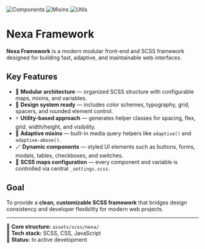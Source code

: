![Components](https://img.shields.io/badge/Components-6-blue)
![Mixins](https://img.shields.io/badge/Mixins-8-green)
![Utils](https://img.shields.io/badge/Utils-100-orange)

# Nexa Framework

**Nexa Framework** is a modern modular front-end and SCSS framework designed for building fast, adaptive, and maintainable web interfaces.

## Key Features

-   🧩 **Modular architecture** — organized SCSS structure with configurable maps, mixins, and variables.
-   🎨 **Design system ready** — includes color schemes, typography, grid, spacers, and rounded element control.
-   ⚡ **Utility-based approach** — generates helper classes for spacing, flex, grid, width/height, and visibility.
-   🧠 **Adaptive mixins** — built-in media query helpers like `adaptive()` and `adaptive-above()`.
-   🪄 **Dynamic components** — styled UI elements such as buttons, forms, modals, tables, checkboxes, and switches.
-   🧱 **SCSS maps configuration** — every component and variable is controlled via central `_settings.scss`.

## Goal

To provide a **clean, customizable SCSS framework** that bridges design consistency and developer flexibility for modern web projects.

---

📁 **Core structure:** `assets/scss/nexa/`  
🧰 **Tech stack:** SCSS, CSS, JavaScript  
🎯 **Status:** In active development
